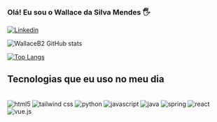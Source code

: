 ### Olá! Eu sou o Wallace da Silva Mendes 🖐️

[![Linkedin](https://img.shields.io/badge/LinkedIn-0077B5?style=for-the-badge&logo=linkedin&logoColor=white)](https://www.linkedin.com/in/wallacedasilvamendes/)

![WallaceB2 GitHub stats](https://github-readme-stats.vercel.app/api?username=WallaceB2&show_icons=true&theme=radical)

[![Top Langs](https://github-readme-stats.vercel.app/api/top-langs/?username=WallaceB2)](https://github.com/WallaceB2/github-readme-stats)

## Tecnologias que eu uso no meu dia 

<div style="display: inline_block"><br/>
  <img align="center" alt= "html5" src="https://img.shields.io/badge/HTML5-E34F26?style=for-the-badge&logo=html5&logoColor=white" />
  <img align="center" alt= "tailwind css" src="https://img.shields.io/badge/Tailwind_CSS-38B2AC?style=for-the-badge&logo=tailwind-css&logoColor=white" />
  <img align="center" alt= "python" src="https://img.shields.io/badge/Python-3776AB?style=for-the-badge&logo=python&logoColor=white" />
  <img align="center" alt= "javascript" src="https://img.shields.io/badge/JavaScript-F7DF1E?style=for-the-badge&logo=javascript&logoColor=black" />
  <img align="center" alt= "java" src="https://img.shields.io/badge/Java-ED8B00?style=for-the-badge&logo=openjdk&logoColor=white" />
  <img align="center" alt= "spring" src="https://img.shields.io/badge/Spring-6DB33F?style=for-the-badge&logo=spring&logoColor=white" />
  <img align="center" alt= "react" src="https://img.shields.io/badge/React-20232A?style=for-the-badge&logo=react&logoColor=61DAFB" />
  <img align="center" alt= "vue.js" src="https://img.shields.io/badge/Vue.js-35495E?style=for-the-badge&logo=vue.js&logoColor=4FC08D" />
</div>


